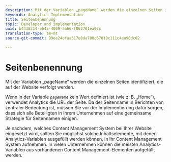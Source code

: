 ```yaml
---
description: Mit der Variablen „pageName“ werden die einzelnen Seiten identifiziert, die auf der Website verfolgt werden.
keywords: Analytics Implementation
title: Seitenbenennung
topic: Developer and implementation
uuid: b4438314-eb45-4009-aa66-f062701ea07c
translation-type: tm+mt
source-git-commit: 99ee24efaa517e8da700c67818c111c4aa90dc02

---
```



# Seitenbenennung

Mit der Variablen „pageName“ werden die einzelnen Seiten identifiziert, die auf der Website verfolgt werden.

Wenn in der Variable *`pageName`* kein Wert definiert ist (wie z. B. „Home“), verwendet Analytics die URL der Seite. Da der Seitenname in Berichten von zentraler Bedeutung ist, müssen Sie vor der Implementierung dafür sorgen, dass sich alle Beteiligten in Ihrem Unternehmen auf eine gemeinsame Strategie für Seitennamen einigen.

Je nachdem, welches Content Management System bei Ihrer Website eingesetzt wird, sollten Sie möglichst solche Inhaltselemente, mit denen Analytics-Variablen ausgefüllt werden können, in Ihr Content Management System aufnehmen. In vielen Unternehmen können die meisten Analytics-Variablen aus vorhandenen Content Management-Elementen aufgefüllt werden.
